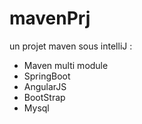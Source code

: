 # mavenPrj


un projet maven sous intelliJ :
- Maven multi module
- SpringBoot
- AngularJS
- BootStrap
- Mysql

